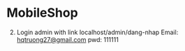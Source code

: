# MobileShop
2. Login admin with link localhost/admin/dang-nhap
Email: hqtruong27@gmail.com
pwd: 111111
